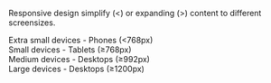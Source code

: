Responsive design simplify (<) or expanding (>) content to different screensizes.

Extra small devices - Phones (<768px)	
Small devices - Tablets (≥768px)	
Medium devices - Desktops (≥992px)	
Large devices - Desktops (≥1200px)
